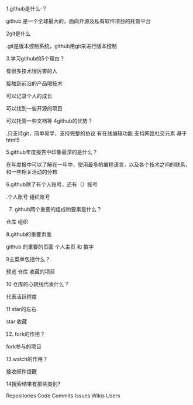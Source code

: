 1.github是什么·？

 github 是一个全球最大的，面向开源及私有软件项目的托管平台
 
2git是什么

.git是版本控制系统，github用git来进行版本控制

3.学习github的5个理由？

有很多技术很厉害的人

 接触到前沿的产品喝技术
  
可以记录个人的成长

 可以找到一些开源的项目
  
可以托管一些文档等
4github的优势？

.只支持git，简单易学，支持完整的协议  有在线编辑功能  支持网路社交元素   基于html5  

5.github年度报告中印象最深的是什么？

 在年度报中可以了解在一年中，使用最多的编程语言，以及各个技术之间的联系，和一些相关活动的分布
 
6.github除了有个人账号，还有（）账号

.个人账号  组织账号  

7. github两个重要的组成哟要素是什么？

仓库 组织

8.github的重要页面

github 的重要的页面  个人主页  和 数字

9主菜单包括什么？.

预览  仓库  收藏的项目

10 仓库的心跳线代表什么？

代表活跃程度

11 star的左右.

star  收藏

12. fork的作用？

fork参与的项目

13.watch的作用？

接收邮件提醒

14搜索结果有那些类别?

Repositories     Code    Commits    Issues    Wikis   Users   
